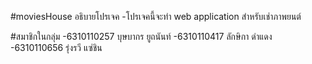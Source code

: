 #moviesHouse
อธิบายโปรเจค
  -โปรเจคนี้จะทำ web application สำหรับเช่าภาพยนต์


  
#สมาชิกในกลุ่ม
-6310110257 บุษบากร ยูถนันท์
-6310110417 ลักษิกา ดำแดง
-6310110656 รุ่งรวี แซ่ชิน
